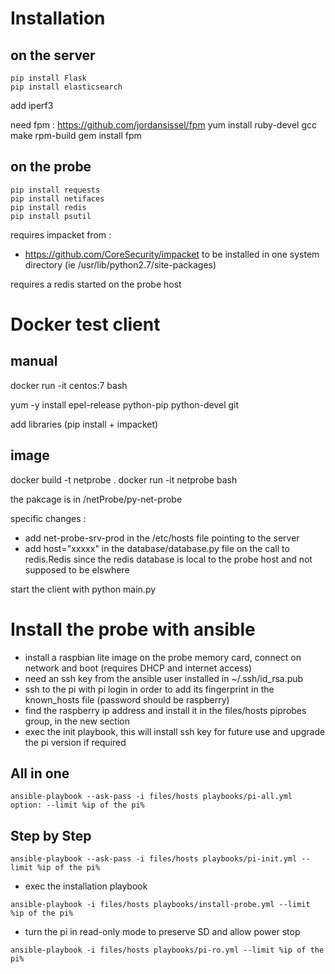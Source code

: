 Installation
============

on the server
-------------
```
pip install Flask
pip install elasticsearch
```

add iperf3

need fpm :
https://github.com/jordansissel/fpm
yum install ruby-devel gcc make rpm-build
gem install fpm

on the probe
------------
```
pip install requests
pip install netifaces
pip install redis
pip install psutil
```

requires impacket from :
* https://github.com/CoreSecurity/impacket
to be installed in one system directory (ie /usr/lib/python2.7/site-packages)

requires a redis started on the probe host

Docker test client
==================

manual
------

docker run -it centos:7 bash

yum -y install epel-release python-pip python-devel git 

add libraries (pip install + impacket)

image
-----
docker build -t netprobe .
docker run -it netprobe bash

the pakcage is in /netProbe/py-net-probe

specific changes :
* add net-probe-srv-prod in the /etc/hosts file pointing to the server
* add host="xxxxx" in the database/database.py file on the call to redis.Redis since the redis database is local to the probe host and not supposed to be elswhere

start the client with python main.py

Install the probe with ansible
==============================

* install a raspbian lite image on the probe memory card, connect on network and boot (requires DHCP and internet access)
* need an ssh key from the ansible user installed in ~/.ssh/id_rsa.pub
* ssh to the pi with pi login in order to add its fingerprint in the known_hosts file (password should be raspberry)
* find the raspberry ip address and install it in the files/hosts piprobes group, in the new section
* exec the init playbook, this will install ssh key for future use and upgrade the pi version if required


All in one
----------
```
ansible-playbook --ask-pass -i files/hosts playbooks/pi-all.yml
option: --limit %ip of the pi%
```

Step by Step
------------
```
ansible-playbook --ask-pass -i files/hosts playbooks/pi-init.yml --limit %ip of the pi%
```

* exec the installation playbook

```
ansible-playbook -i files/hosts playbooks/install-probe.yml --limit %ip of the pi%
```

* turn the pi in read-only mode to preserve SD and allow power stop
```
ansible-playbook -i files/hosts playbooks/pi-ro.yml --limit %ip of the pi%
```
